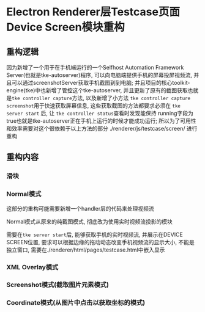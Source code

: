 # Electron Renderer层Testcase页面Device Screen模块重构



## 重构逻辑

因为新增了一个用于在手机端运行的一个Selfhost Automation Framework Server(也就是tke-autoserver)程序, 可以向电脑端提供手机的屏幕投屏视频流, 并且可以通过screenshotServer获取手机截图到到电脑; 并且项目的核心toolkit-engine(tke)中也新增了管控这个tke-autoserver, 并且更新了原有的截图获取也就是`tke controller capture`方法, 以及新增了小方法 `tke controller capture screenshot`用于快速获取屏幕信息, 这些获取截图的方法都要求必须在 `tke server start` 后, 让 `tke controller status`查看时发现能保持 running字段为true也就是tke-autoserver正在手机上运行的时候才能成功运行; 所以为了可用性和效率需要对这个很依赖于以上方法的部分 ./renderer/js/testcase/screen/ 进行重构



## 重构内容

### 滑块



### Normal模式

这部分的重构可能需要新增一个handler层的代码来处理视频流

Normal模式从原来的纯截图模式, 彻底改为使用实时视频流投影的模块

需要在`tke server start`后, 能够获取手机的实时视频流, 并展示在DEVICE SCREEN位置, 要求可以根据边缘的拖动动态改变手机视频流的显示大小, 不能是独立窗口, 需要在./renderer/html/pages/testcase.html中嵌入显示



### XML Overlay模式



### Screenshot模式(截取图片元素模式)



### Coordinate模式(从图片中点击以获取坐标的模式)



